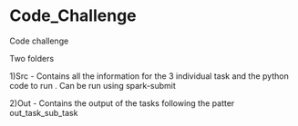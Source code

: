 # Code_Challenge
Code challenge 


Two folders

1)Src - Contains all the information for the 3 individual task and the python code to run . Can be run using spark-submit 

2)Out - Contains the output of the tasks following the patter out_task_sub_task
